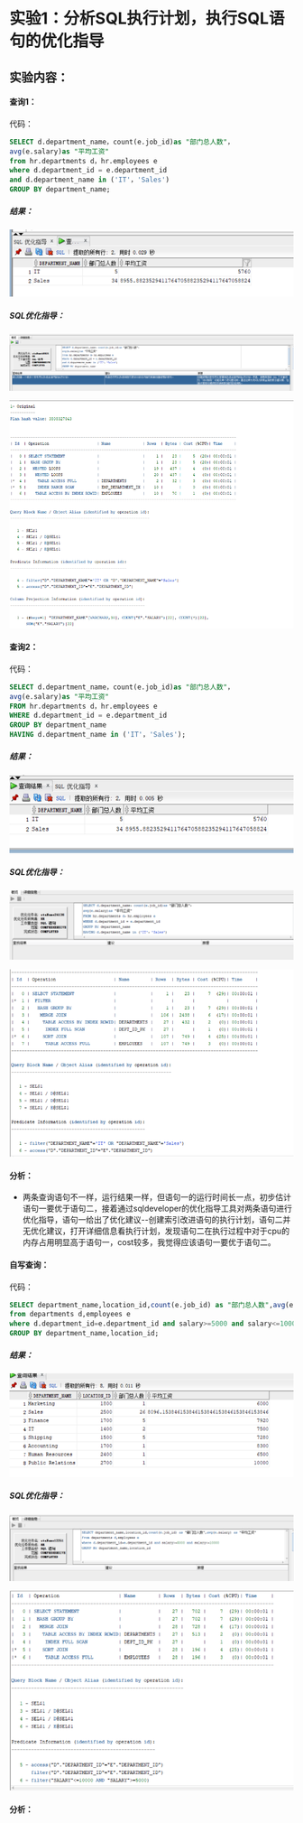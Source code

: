 # 实验1：分析SQL执行计划，执行SQL语句的优化指导
## 实验内容：
#### 查询1：
代码：
```sql
SELECT d.department_name，count(e.job_id)as "部门总人数"，
avg(e.salary)as "平均工资"
from hr.departments d，hr.employees e
where d.department_id = e.department_id
and d.department_name in ('IT'，'Sales')
GROUP BY department_name;
```
##### 结果：
![r1](https://github.com/evi9527/Oracle/blob/master/test1/reslut1.png)
##### SQL优化指导：
![r1up](https://github.com/evi9527/Oracle/blob/master/test1/reslut1up.png)

![r1upinfo](https://github.com/evi9527/Oracle/blob/master/test1/reslut1upinfo.png)
#### 查询2：
代码：
```sql
SELECT d.department_name，count(e.job_id)as "部门总人数"，
avg(e.salary)as "平均工资"
FROM hr.departments d，hr.employees e
WHERE d.department_id = e.department_id
GROUP BY department_name
HAVING d.department_name in ('IT'，'Sales');
```
##### 结果：
![r2](https://github.com/evi9527/Oracle/blob/master/test1/reslut2.png)
##### SQL优化指导：
![r2up](https://github.com/evi9527/Oracle/blob/master/test1/reslut2up.png)

![r2upinfo](https://github.com/evi9527/Oracle/blob/master/test1/reslut2upinfo.png)
#### 分析：
* 两条查询语句不一样，运行结果一样，但语句一的运行时间长一点，初步估计语句一要优于语句二，接着通过sqldeveloper的优化指导工具对两条语句进行优化指导，语句一给出了优化建议--创建索引改进语句的执行计划，语句二并无优化建议，打开详细信息看执行计划，发现语句二在执行过程中对于cpu的内存占用明显高于语句一，cost较多，我觉得应该语句一要优于语句二。

#### 自写查询：
代码：
```sql
SELECT department_name,location_id,count(e.job_id) as "部门总人数",avg(e.salary) as "平均工资" 
from departments d,employees e
where d.department_id=e.department_id and salary>=5000 and salary<=10000
GROUP BY department_name,location_id;
```
##### 结果：
![r3](https://github.com/evi9527/Oracle/blob/master/test1/reslut3.png)
##### SQL优化指导：
![r3up](https://github.com/evi9527/Oracle/blob/master/test1/reslut3up.png)

![r3upinfo](https://github.com/evi9527/Oracle/blob/master/test1/reslut3upinfo.png)

#### 分析：
